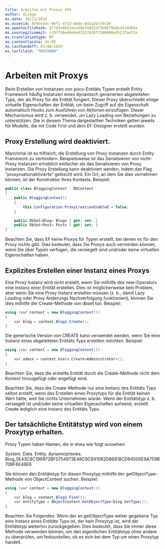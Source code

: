 ```yaml
---
title: Arbeiten mit Proxys EF6
author: divega
ms.date: 10/23/2016
ms.assetid: 869ee4dc-06f1-471d-8e0e-0a1a2bc59c30
ms.openlocfilehash: 8f7d2e8b41ece28efe8d1df3b0679e6e4510d64a
ms.sourcegitcommit: cc0ff36e46e9ed3527638f7208000e8521faef2e
ms.translationtype: MT
ms.contentlocale: de-DE
ms.lasthandoff: 03/06/2020
ms.locfileid: "78415988"
---
```

# <a name="working-with-proxies"></a>Arbeiten mit Proxys
Beim Erstellen von Instanzen von poco-Entitäts Typen erstellt Entity Framework häufig Instanzen eines dynamisch generierten abgeleiteten Typs, der als Proxy für die Entität fungiert. Dieser Proxy überschreibt einige virtuelle Eigenschaften der Entität, um beim Zugriff auf die Eigenschaft automatisch Hooks zum Ausführen von Aktionen einzufügen. Dieser Mechanismus wird z. b. verwendet, um Lazy Loading von Beziehungen zu unterstützen. Die in diesem Thema dargestellten Techniken gelten jeweils für Modelle, die mit Code First und dem EF-Designer erstellt wurden.  

## <a name="disabling-proxy-creation"></a>Proxy Erstellung wird deaktiviert.  

Manchmal ist es hilfreich, die Erstellung von Proxy Instanzen durch Entity Framework zu verhindern. Beispielsweise ist das Serialisieren von nicht-Proxy Instanzen erheblich einfacher als das Serialisieren von Proxy Instanzen. Die Proxy Erstellung kann deaktiviert werden, indem das Flag "proxyroationaktivierte" gelöscht wird. Ein Ort, an dem Sie dies vornehmen können, ist der Konstruktor Ihres Kontexts. Beispiel:  

``` csharp
public class BloggingContext : DbContext
{
    public BloggingContext()
    {
        this.Configuration.ProxyCreationEnabled = false;
    }  

    public DbSet<Blog> Blogs { get; set; }
    public DbSet<Post> Posts { get; set; }
}
```  

Beachten Sie, dass EF keine Proxys für Typen erstellt, bei denen es für den Proxy nichts gibt. Dies bedeutet, dass Sie Proxys auch vermeiden können, wenn Sie über Typen verfügen, die versiegelt sind und/oder keine virtuellen Eigenschaften haben.  

## <a name="explicitly-creating-an-instance-of-a-proxy"></a>Explizites Erstellen einer Instanz eines Proxys  

Eine Proxy Instanz wird nicht erstellt, wenn Sie mithilfe des new-Operators eine Instanz einer Entität erstellen. Dies ist möglicherweise kein Problem, aber wenn Sie eine Proxy Instanz erstellen müssen (z. b., damit Lazy Loading oder Proxy Änderungs Nachverfolgung funktioniert), können Sie dies mithilfe der Create-Methode von dbset tun. Beispiel:  

``` csharp
using (var context = new BloggingContext())
{
    var blog = context.Blogs.Create();
}
```  

Die generische Version von CREATE kann verwendet werden, wenn Sie eine Instanz eines abgeleiteten Entitäts Typs erstellen möchten. Beispiel:  

``` csharp
using (var context = new BloggingContext())
{
    var admin = context.Users.Create<Administrator>();
}
```  

Beachten Sie, dass die erstellte Entität durch die Create-Methode nicht dem Kontext hinzugefügt oder angefügt wird.  

Beachten Sie, dass die Create-Methode nur eine Instanz des Entitäts Typs selbst erstellt, wenn das Erstellen eines Proxytyps für die Entität keinen Wert hätte, weil Sie nichts Unternehmen würde. Wenn der Entitätstyp z. b. versiegelt ist und/oder keine virtuellen Eigenschaften aufweist, erstellt Create lediglich eine Instanz des Entitäts Typs.  

## <a name="getting-the-actual-entity-type-from-a-proxy-type"></a>Der tatsächliche Entitätstyp wird von einem Proxytyp erhalten.  

Proxy Typen haben Namen, die in etwa wie folgt aussehen:  

System. Data. Entity. dynamicproxies. Blog_5E43C6C196972BF0754973E48C9C941092D86818CD94005E9A759B70BF6E48E6  

Sie können den Entitätstyp für diesen Proxytyp mithilfe der getObjectType-Methode von ObjectContext suchen. Beispiel:  

``` csharp
using (var context = new BloggingContext())
{
    var blog = context.Blogs.Find(1);
    var entityType = ObjectContext.GetObjectType(blog.GetType());
}
```  

Beachten Sie Folgendes: Wenn der an getObjectType weiter gegebene Typ eine Instanz eines Entitäts Typs ist, der kein Proxytyp ist, wird der Entitätstyp weiterhin zurückgegeben. Dies bedeutet, dass Sie immer diese Methode verwenden können, um den eigentlichen Entitätstyp ohne andere zu überprüfen, um festzustellen, ob es sich bei dem Typ um einen Proxytyp handelt.  
